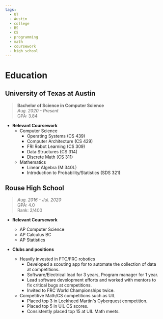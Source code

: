 ```yaml
---
tags:
  - UT
  - Austin
  - college
  - BS
  - CS
  - programming
  - math
  - coursework
  - high school
---
```

# Education

## University of Texas at Austin
> **Bachelor of Science in Computer Science**<br>*Aug. 2020 - Present*<br>GPA: 3.84

* **Relevant Coursework**
  * Computer Science
    * Operating Systems (CS 439)
    * Computer Architecture (CS 429)
    * FRI Robot Learning (CS 309)
    * Data Structures (CS 314)
    * Discrete Math (CS 311)
  * Mathematics
    * Linear Algebra (M 340L)
    * Introduction to Probability/Statistics (SDS 321)



## Rouse High School
> *Aug. 2016 - Jul. 2020*<br>GPA: 4.0<br>Rank: 2/400

* **Relevant Coursework**
  * AP Computer Science
  * AP Calculus BC
  * AP Statistics

* **Clubs and positions**
  * Heavily invested in FTC/FRC robotics
    * Developed a scouting app for to automate the collection of data at competitions.
    * Software/Electrical lead for 3 years, Program manager for 1 year.
    * Lead software development efforts and worked with mentors to fix critical bugs at competitions.
    * Invited to FRC World Championships twice.
  * Competitive Math/CS competitions such as UIL
    * Placed top 3 in Lockheed Martin's Cyberquest competition.
    * Placed top 5 in UIL CS scores.
    * Consistently placed top 15 at UIL Math meets.